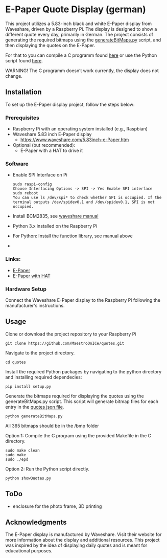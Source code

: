 # E-Paper Quote Display (german)
This project utilizes a 5.83-inch black and white E-Paper display from Waveshare, driven by a Raspberry Pi.
The display is designed to show a different quote every day, primarily in German. The project consists of generating the required bitmaps using the [generateBitMaps.py](./python/scripts/generateBitMap.py) script, and then displaying the quotes on the E-Paper. 

For that to you can compile a C programm found [here](./c/src/main.c) or use the Python script found [here](./python/scripts/showQuotes.py).

WARNING! The C programm doesn’t work currently, the display does not change.

## Installation

To set up the E-Paper display project, follow the steps below:
### Prerequisites

- Raspberry Pi with an operating system installed (e.g., Raspbian)
- Waveshare 5.83 inch E-Paper display
    - https://www.waveshare.com/5.83inch-e-Paper.htm
- Optional (but recommended):
    - E-Paper with a HAT to drive it

### Software
- Enable SPI Interface on Pi

      sudo raspi-config
      Choose Interfacing Options -> SPI -> Yes Enable SPI interface
      sudo reboot
      You can use ls /dev/spi* to check whether SPI is occupied. If the terminal outputs /dev/spidev0.1 and /dev/spidev0.1, SPI is not occupied.
- Install BCM2835, see [waveshare manual]( https://www.waveshare.com/wiki/5.83inch_e-Paper_HAT_Manual#C)
- Python 3.x installed on the Raspberry Pi
- For Python: Install the function library, see manual above
- 
### Links:

  - [E-Paper](https://www.waveshare.com/5.83inch-e-Paper.htm)
  - [E-Paper with HAT](https://www.waveshare.com/5.83inch-e-paper-hat.htm)

### Hardware Setup

Connect the Waveshare E-Paper display to the Raspberry Pi following the manufacturer's instructions.

## Usage

Clone or download the project repository to your Raspberry Pi

    git clone https://github.com/MaestroOnICe/quotes.git

Navigate to the project directory.

    cd quotes

Install the required Python packages by navigating to the python directory and installing required dependecies:

    pip install setup.py

Generate the bitmaps required for displaying the quotes using the generateBitMaps.py script. This script will generate bitmap files for each entry in the [quotes json file](./wise.json).

    python generateBitMaps.py

All 365 bitmaps should be in the /bmp folder

Option 1: Compile the C program using the provided Makefile in the C directory.

    sudo make clean
    sudo make
    sudo ./epd

Option 2: Run the Python script directly.

    python showQuotes.py

## ToDo

  - enclosure for the photo frame, 3D printing

## Acknowledgments

The E-Paper display is manufactured by Waveshare. Visit their website for more information about the display and additional resources.
This project was inspired by the idea of displaying daily quotes and is meant for educational purposes.